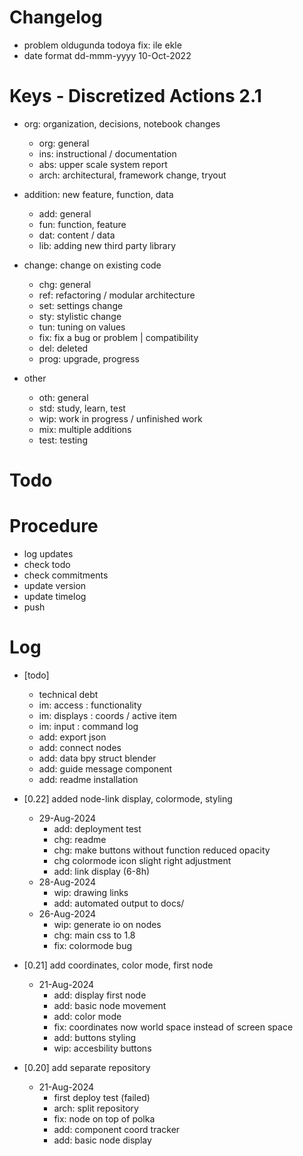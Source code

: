 # Changelog
- problem oldugunda todoya fix: ile ekle
- date format dd-mmm-yyyy 10-Oct-2022

# Keys - Discretized Actions 2.1
- org: organization, decisions, notebook changes
    - org: general
    - ins: instructional / documentation
    - abs: upper scale system report
    - arch: architectural, framework change, tryout

- addition: new feature, function, data
    - add: general
    - fun: function, feature
    - dat: content / data
    - lib: adding new third party library

- change: change on existing code
    - chg: general
    - ref: refactoring / modular architecture
    - set: settings change
    - sty: stylistic change
    - tun: tuning on values
    - fix: fix a bug or problem | compatibility
    - del: deleted
    - prog: upgrade, progress

- other
    - oth: general
    - std: study, learn, test
    - wip: work in progress / unfinished work
    - mix: multiple additions
    - test: testing

# Todo

# Procedure
- log updates
- check todo
- check commitments
- update version
- update timelog
- push

# Log 
- [todo]
    - technical debt
    - im: access    : functionality
    - im: displays  : coords / active item
    - im: input     : command log
    - add: export json
    - add: connect nodes 
    - add: data bpy struct blender
    - add: guide message component
    - add: readme installation

- [0.22] added node-link display, colormode, styling
    - 29-Aug-2024
        - add: deployment test
        - chg: readme
        - chg: make buttons without function reduced opacity
        - chg colormode icon slight right adjustment
        - add: link display  (6-8h)
    - 28-Aug-2024 
        - wip: drawing links
        - add: automated output to docs/
    - 26-Aug-2024
        - wip: generate io on nodes
        - chg: main css to 1.8
        - fix: colormode bug

- [0.21] add coordinates, color mode, first node
    - 21-Aug-2024
        - add: display first node
        - add: basic node movement
        - add: color mode
        - fix: coordinates now world space instead of screen space
        - add: buttons styling
        - wip: accesbility buttons

- [0.20] add separate repository
    - 21-Aug-2024
        - first deploy test (failed)
        - arch: split repository
        - fix: node on top of polka
        - add: component coord tracker
        - add: basic node display

